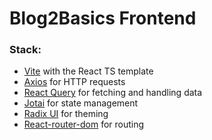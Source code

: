 # Blog2Basics Frontend
### Stack:
- [Vite](https://vitejs.dev/) with the React TS template
- [Axios](https://axios-http.com/es/) for HTTP requests
- [React Query](https://tanstack.com/query/latest/docs/react/overview) for fetching and handling data
- [Jotai](https://jotai.org/) for state management
- [Radix UI](https://www.radix-ui.com/) for theming
- [React-router-dom](https://reactrouter.com/en/main) for routing

